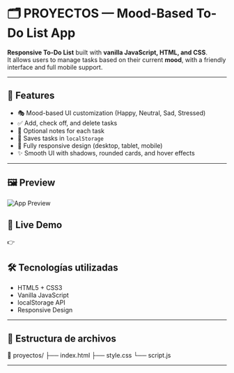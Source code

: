 # 🗂️ PROYECTOS — Mood-Based To-Do List App

**Responsive To-Do List** built with **vanilla JavaScript, HTML, and CSS**.  
It allows users to manage tasks based on their current **mood**, with a friendly interface and full mobile support.

---

## 🎯 Features

- 🎭 Mood-based UI customization (Happy, Neutral, Sad, Stressed)
- ✅ Add, check off, and delete tasks
- 📝 Optional notes for each task
- 💾 Saves tasks in `localStorage`
- 📱 Fully responsive design (desktop, tablet, mobile)
- ✨ Smooth UI with shadows, rounded cards, and hover effects

---

## 🖼️ Preview

![App Preview](ruta-a-captura.png)  
<!-- Puedes subir una imagen de preview en tu repo y poner el link aquí -->



## 🚀 Live Demo

👉 



## 🛠️ Tecnologías utilizadas

- HTML5 + CSS3
- Vanilla JavaScript
- localStorage API
- Responsive Design

---

## 📂 Estructura de archivos

📁 proyectos/
├── index.html
├── style.css
└── script.js

---

